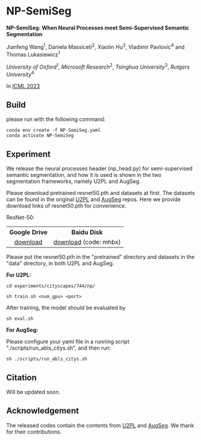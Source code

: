 # NP-SemiSeg 

**NP-SemiSeg: When Neural Processes meet Semi-Supervised Semantic Segmentation**

Jianfeng Wang<sup>1</sup>, Daniela Massiceti<sup>2</sup>, Xiaolin Hu<sup>3</sup>, Vladimir Pavlovic<sup>4</sup> and   Thomas Lukasiewicz<sup>1</sup>

*University of Oxford*<sup>1</sup>, *Microsoft Research*<sup>2</sup>, *Tsinghua University*<sup>3</sup>,  *Rutgers University*<sup>4</sup> 

In [ICML 2023](https://proceedings.mlr.press/v202/wang23x.html)

Build
-----

please run with the following command:


```
conda env create -f NP-SemiSeg.yaml
conda activate NP-SemiSeg
```


Experiment
-----

We release the neural processes header (np_head.py) for semi-supervised semantic segmentation, and how it is used is shown in the two segmentation frameworks, namely U2PL and AugSeg.


Please download pretrained resnet50.pth and datasets at first. The datasets can be found in the original [U2PL](https://github.com/Haochen-Wang409/U2PL#readme) and [AugSeg](https://github.com/ZhenZHAO/AugSeg) repos. Here we provide download links of resnet50.pth for convenience. 

ResNet-50:

<table><tbody>
   <!-- START TABLE -->
   <!-- TABLE HEADER -->
   <th valign="bottom">Google Drive</th>
   <th valign="bottom">Baidu Disk</th>
   <!-- TABLE BODY -->
   <tr>
   <td align="center"><a href="https://drive.google.com/file/d/1O8eV7stVXcjbGyhemEI6Bk4ERiQr8iUN/view?usp=sharing">download</a></td>
   <td align="center"><a href="https://pan.baidu.com/s/1YNcVw-VOd2zlOZ-fDcfiDw">download</a>  (code: mhbx)  </td>
   </tr>
   </tbody></table> 


Please put the resnet50.pth in the "pretrained" directory and datasets in the "data" directory, in both U2PL and AugSeg. 

**For U2PL:**


```
cd experiments/cityscapes/744/np/

sh train.sh <num_gpu> <port>
```

After training, the model should be evaluated by

```
sh eval.sh
```

**For AugSeg:**

Please configure your yaml file in a running script "./scripts/run_abls_citys.sh", and then run:

```
sh ./scripts/run_abls_citys.sh
```



Citation
-----

Will be updated soon.


Acknowledgement
-----

The released codes contain the contents from [U2PL](https://github.com/Haochen-Wang409/U2PL#readme) and [AugSeg](https://github.com/ZhenZHAO/AugSeg). We thank for their contributions. 
 
